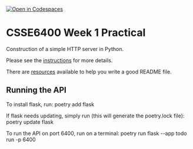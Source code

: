 [![Open in Codespaces](https://classroom.github.com/assets/launch-codespace-2972f46106e565e64193e422d61a12cf1da4916b45550586e14ef0a7c637dd04.svg)](https://classroom.github.com/open-in-codespaces?assignment_repo_id=18409421)
# CSSE6400 Week 1 Practical

Construction of a simple HTTP server in Python.

Please see the [instructions](https://csse6400.uqcloud.net/practicals/week01.pdf) for more details.

There are [resources](https://www.makeareadme.com) available to help you write a good README file.

## Running the API
To install flask, run:
poetry add flask

If flask needs updating, simply run (this will generate the poetry.lock file):
poetry update flask

To run the API on port 6400, run on a terminal:
poetry run flask --app todo run -p 6400